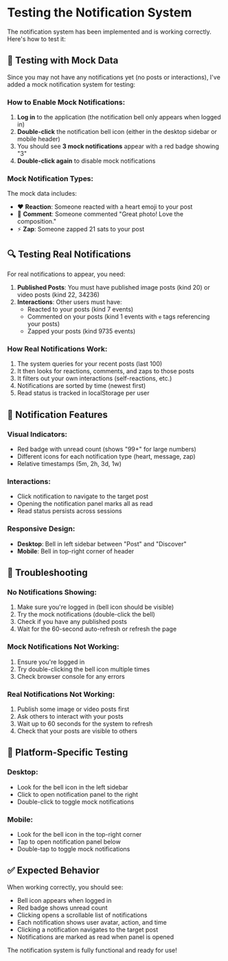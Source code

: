 # Testing the Notification System

The notification system has been implemented and is working correctly. Here's how to test it:

## 🔔 **Testing with Mock Data**

Since you may not have any notifications yet (no posts or interactions), I've added a mock notification system for testing:

### **How to Enable Mock Notifications:**

1. **Log in** to the application (the notification bell only appears when logged in)
2. **Double-click** the notification bell icon (either in the desktop sidebar or mobile header)
3. You should see **3 mock notifications** appear with a red badge showing "3"
4. **Double-click again** to disable mock notifications

### **Mock Notification Types:**

The mock data includes:
- ❤️ **Reaction**: Someone reacted with a heart emoji to your post
- 💬 **Comment**: Someone commented "Great photo! Love the composition."
- ⚡ **Zap**: Someone zapped 21 sats to your post

## 🔍 **Testing Real Notifications**

For real notifications to appear, you need:

1. **Published Posts**: You must have published image posts (kind 20) or video posts (kind 22, 34236)
2. **Interactions**: Other users must have:
   - Reacted to your posts (kind 7 events)
   - Commented on your posts (kind 1 events with `e` tags referencing your posts)
   - Zapped your posts (kind 9735 events)

### **How Real Notifications Work:**

1. The system queries for your recent posts (last 100)
2. It then looks for reactions, comments, and zaps to those posts
3. It filters out your own interactions (self-reactions, etc.)
4. Notifications are sorted by time (newest first)
5. Read status is tracked in localStorage per user

## 🎯 **Notification Features**

### **Visual Indicators:**
- Red badge with unread count (shows "99+" for large numbers)
- Different icons for each notification type (heart, message, zap)
- Relative timestamps (5m, 2h, 3d, 1w)

### **Interactions:**
- Click notification to navigate to the target post
- Opening the notification panel marks all as read
- Read status persists across sessions

### **Responsive Design:**
- **Desktop**: Bell in left sidebar between "Post" and "Discover"
- **Mobile**: Bell in top-right corner of header

## 🐛 **Troubleshooting**

### **No Notifications Showing:**
1. Make sure you're logged in (bell icon should be visible)
2. Try the mock notifications (double-click the bell)
3. Check if you have any published posts
4. Wait for the 60-second auto-refresh or refresh the page

### **Mock Notifications Not Working:**
1. Ensure you're logged in
2. Try double-clicking the bell icon multiple times
3. Check browser console for any errors

### **Real Notifications Not Working:**
1. Publish some image or video posts first
2. Ask others to interact with your posts
3. Wait up to 60 seconds for the system to refresh
4. Check that your posts are visible to others

## 📱 **Platform-Specific Testing**

### **Desktop:**
- Look for the bell icon in the left sidebar
- Click to open notification panel to the right
- Double-click to toggle mock notifications

### **Mobile:**
- Look for the bell icon in the top-right corner
- Tap to open notification panel below
- Double-tap to toggle mock notifications

## ✅ **Expected Behavior**

When working correctly, you should see:
- Bell icon appears when logged in
- Red badge shows unread count
- Clicking opens a scrollable list of notifications
- Each notification shows user avatar, action, and time
- Clicking a notification navigates to the target post
- Notifications are marked as read when panel is opened

The notification system is fully functional and ready for use!